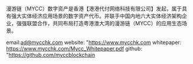 
漫游链（MYCC）数字资产是香港【港港代付网络科技有限公司】发起，属于具有强大实体经济应用场景的数字资产代币。并联手中国内地六大实体经济架构企业，强强联盟合作，共同布局打造粤港澳大湾的漫游链（MYCC）的应用生态场景。

 email:ad@mycchk.com
 website: "https://www.mycchk.com
 whitepaper: https://www.mycchk.com/Mycc_Whitepaper.pdf
 github: "https://github.com/myccblockchain

